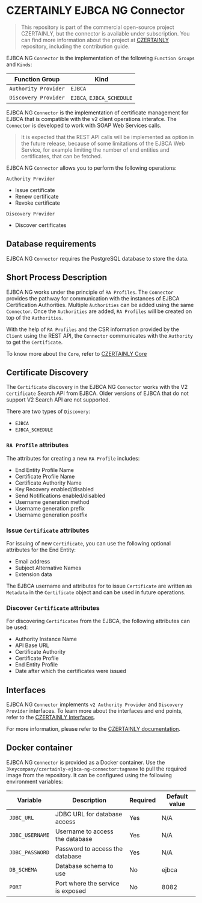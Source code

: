 # CZERTAINLY EJBCA NG Connector

> This repository is part of the commercial open-source project CZERTAINLY, but the connector is available under subscription. You can find more information about the project at [CZERTAINLY](https://github.com/3KeyCompany/CZERTAINLY) repository, including the contribution guide.

EJBCA NG `Connector` is the implementation of the following `Function Groups` and `Kinds`:

| Function Group | Kind |
| --- | --- |
| `Authority Provider` | `EJBCA` |
| `Discovery Provider` | `EJBCA`, `EJBCA_SCHEDULE` |

EJBCA NG `Connector` is the implementation of certificate management for EJBCA that is compatible with the v2 client operations interafce. The `Connector` is developed to work with SOAP Web Services calls.

> It is expected that the REST API calls will be implemented as option in the future release, because of some limitations of the EJBCA Web Service, for example limiting the number of end entities and certificates, that can be fetched.

EJBCA NG `Connector` allows you to perform the following operations:

`Authority Provider`
- Issue certificate
- Renew certificate
- Revoke certificate

`Discovery Provider`
- Discover certificates

## Database requirements

EJBCA NG `Connector` requires the PostgreSQL database to store the data.

## Short Process Description

EJBCA NG works under the principle of `RA Profiles`. The `Connector` provides the pathway for communication with the instances of EJBCA Certification Authorities. Multiple `Authorities` can be added using the same `Connector`. Once the `Authorities` are added, `RA Profiles` will be created on top of the `Authorities`.

With the help of `RA Profiles` and the CSR information provided by the `Client` using the REST API, the `Connector` communicates with the `Authority` to get the `Certificate`.

To know more about the `Core`, refer to [CZERTAINLY Core](https://github.com/3KeyCompany/CZERTAINLY-Core)

## Certificate Discovery

The `Certificate` discovery in the EJBCA NG `Connector` works with the V2 `Certificate` Search API from EJBCA. Older versions of EJBCA that do not support V2 Search API are not supported.

There are two types of `Discovery`:
- `EJBCA`
- `EJBCA_SCHEDULE`

### `RA Profile` attributes

The attributes for creating a new `RA Profile` includes:
- End Entity Profile Name
- Certificate Profile Name
- Certificate Authority Name
- Key Recovery enabled/disabled
- Send Notifications enabled/disabled
- Username generation method
- Username generation prefix
- Username generation postfix

### Issue `Certificate` attributes

For issuing of new `Certificate`, you can use the following optional attributes for the End Entity:
- Email address
- Subject Alternative Names
- Extension data

The EJBCA username and attributes for to issue `Certificate` are written as `Metadata` in the `Certificate` object and can be used in future operations.

### Discover `Certificate` attributes

For discovering `Certificates` from the EJBCA, the following attributes can be used:
- Authority Instance Name
- API Base URL
- Certificate Authority
- Certificate Profile
- End Entity Profile
- Date after which the certificates were issued

## Interfaces

EJBCA NG `Connector` implements `v2 Authority Provider` and `Discovery Provider` interfaces. To learn more about the interfaces and end points, refer to the [CZERTAINLY Interfaces](https://github.com/3KeyCompany/CZERTAINLY-Interfaces).

For more information, please refer to the [CZERTAINLY documentation](https://docs.czertainly.com).

## Docker container

EJBCA NG `Connector` is provided as a Docker container. Use the `3keycompany/czertainly-ejbca-ng-connector:tagname` to pull the required image from the repository. It can be configured using the following environment variables:

| Variable | Description | Required | Default value |
| --- | --- | --- | --- |
| `JDBC_URL` | JDBC URL for database access | Yes | N/A |
| `JDBC_USERNAME` | Username to access the database | Yes | N/A |
| `JDBC_PASSWORD` | Password to access the database | Yes | N/A |
| `DB_SCHEMA` | Database schema to use | No | ejbca |
| `PORT` | Port where the service is exposed | No | 8082 |

